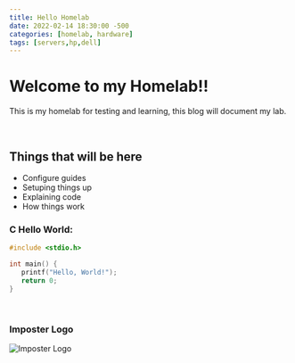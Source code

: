 ```yaml
---
title: Hello Homelab
date: 2022-02-14 18:30:00 -500
categories: [homelab, hardware]
tags: [servers,hp,dell]
---
```


# Welcome to my Homelab!!

This is my homelab for testing and learning, this blog will document my lab.

<br>

## Things that will be here
- Configure guides
- Setuping things up
- Explaining code
- How things work

### C Hello World:

```c
#include <stdio.h>

int main() {
   printf("Hello, World!");
   return 0;
}
```
<br>

### Imposter Logo
![Imposter Logo](/assets/imposterb.png)
